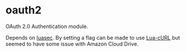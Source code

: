 # oauth2
OAuth 2.0 Authentication module. 

Depends on [luasec](https://github.com/brunoos/luasec). By setting a flag can be made to use [Lua-cURL](https://github.com/Lua-cURL/Lua-cURLv3) but seemed to have some issue with Amazon Cloud Drive.
